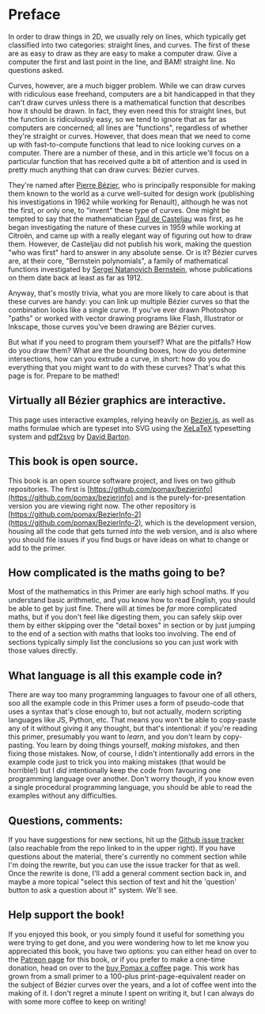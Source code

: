 # Preface

In order to draw things in 2D, we usually rely on lines, which typically get classified into two categories: straight lines, and curves. The first of these are as easy to draw as they are easy to make a computer draw. Give a computer the first and last point in the line, and BAM! straight line. No questions asked.

Curves, however, are a much bigger problem. While we can draw curves with ridiculous ease freehand, computers are a bit handicapped in that they can't draw curves unless there is a mathematical function that describes how it should be drawn. In fact, they even need this for straight lines, but the function is ridiculously easy, so we tend to ignore that as far as computers are concerned; all lines are "functions", regardless of whether they're straight or curves. However, that does mean that we need to come up with fast-to-compute functions that lead to nice looking curves on a computer. There are a number of these, and in this article we'll focus on a particular function that has received quite a bit of attention and is used in pretty much anything that can draw curves: Bézier curves.

They're named after [Pierre Bézier](https://en.wikipedia.org/wiki/Pierre_B%C3%A9zier), who is principally responsible for making them known to the world as a curve well-suited for design work (publishing his investigations in 1962 while working for Renault), although he was not the first, or only one, to "invent" these type of curves. One might be tempted to say that the mathematician [Paul de Casteljau](https://en.wikipedia.org/wiki/Paul_de_Casteljau) was first, as he began investigating the nature of these curves in 1959 while working at Citroën, and came up with a really elegant way of figuring out how to draw them. However, de Casteljau did not publish his work, making the question "who was first" hard to answer in any absolute sense. Or is it? Bézier curves are, at their core, "Bernstein polynomials", a family of mathematical functions investigated by [Sergei Natanovich Bernstein](https://en.wikipedia.org/wiki/Sergei_Natanovich_Bernstein), whose publications on them date back at least as far as 1912.

Anyway, that's mostly trivia, what you are more likely to care about is that these curves are handy: you can link up multiple Bézier curves so that the combination looks like a single curve. If you've ever drawn Photoshop "paths" or worked with vector drawing programs like Flash, Illustrator or Inkscape, those curves you've been drawing are Bézier curves.

But what if you need to program them yourself? What are the pitfalls? How do you draw them? What are the bounding boxes, how do you determine intersections, how can you extrude a curve, in short: how do you do everything that you might want to do with these curves? That's what this page is for. Prepare to be mathed!

<div class="note">

## Virtually all Bézier graphics are interactive.

This page uses interactive examples, relying heavily on [Bezier.js](https://pomax.github.io/bezierjs/), as well as maths formulae which are typeset into SVG using the [XeLaTeX](https://ctan.org/pkg/xetex) typesetting system and [pdf2svg](https://github.com/dawbarton/pdf2svg) by [David Barton](https://cityinthesky.co.uk/).

## This book is open source.

This book is an open source software project, and lives on two github repositories. The first is [https://github.com/pomax/bezierinfo](https://github.com/pomax/bezierinfo) and is the purely-for-presentation version you are viewing right now. The other repository is [https://github.com/pomax/BezierInfo-2](https://github.com/pomax/BezierInfo-2), which is the development version, housing all the code that gets turned _into_ the web version, and is also where you should file issues if you find bugs or have ideas on what to change or add to the primer.

## How complicated is the maths going to be?

Most of the mathematics in this Primer are early high school maths. If you understand basic arithmetic, and you know how to read English, you should be able to get by just fine. There will at times be *far* more complicated maths, but if you don't feel like digesting them, you can safely skip over them by either skipping over the "detail boxes" in section or by just jumping to the end of a section with maths that looks too involving. The end of sections typically simply list the conclusions so you can just work with those values directly.

## What language is all this example code in?

There are way too many programming languages to favour one of all others, soo all the example code in this Primer uses a form of pseudo-code that uses a syntax that's close enough to, but not actually, modern scripting languages like JS, Python, etc. That means you won't be able to copy-paste any of it without giving it any thought, but that's intentional: if you're reading this primer, presumably you want to _learn_, and you don't learn by copy-pasting. You learn by doing things yourself, _making mistakes_, and then fixing those mistakes. Now, of course, I didn't intentionally add errors in the example code just to trick you into making mistakes (that would be horrible!) but I _did_ intentionally keep the code from favouring one programming language over another. Don't worry though, if you know even a single procedural programming language, you should be able to read the examples without any difficulties.

## Questions, comments:

If you have suggestions for new sections, hit up the [Github issue tracker](https://github.com/pomax/BezierInfo-2/issues) (also reachable from the repo linked to in the upper right). If you have questions about the material, there's currently no comment section while I'm doing the rewrite, but you can use the issue tracker for that as well. Once the rewrite is done, I'll add a general comment section back in, and maybe a more topical "select this section of text and hit the 'question' button to ask a question about it" system. We'll see.

## Help support the book!

If you enjoyed this book, or you simply found it useful for something you were trying to get done, and you were wondering how to let me know you appreciated this book, you have two options: you can either head on over to the [Patreon page](https://www.patreon.com/bezierinfo) for this book, or if you prefer to make a one-time donation, head on over to the [buy Pomax a coffee](https://www.paypal.com/donate/?cmd=_s-xclick&hosted_button_id=3BNHGHZAS3DP6&locale.x=en_CA) page. This work has grown from a small primer to a 100-plus print-page-equivalent reader on the subject of Bézier curves over the years, and a lot of coffee went into the making of it. I don't regret a minute I spent on writing it, but I can always do with some more coffee to keep on writing!

</div>
